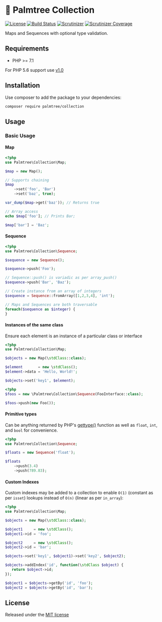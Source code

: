 # 🌴 Palmtree Collection

[![License](http://img.shields.io/packagist/l/palmtree/collection.svg)](LICENSE)
[![Build Status](https://scrutinizer-ci.com/g/palmtreephp/collection/badges/build.png?b=master)](https://scrutinizer-ci.com/g/palmtreephp/collection/build-status/master)
[![Scrutinizer](https://img.shields.io/scrutinizer/g/palmtreephp/collection.svg)](https://scrutinizer-ci.com/g/palmtreephp/collection/)
[![Scrutinizer Coverage](https://img.shields.io/scrutinizer/coverage/g/palmtreephp/collection.svg)](https://scrutinizer-ci.com/g/palmtreephp/collection/)

Maps and Sequences with optional type validation.

## Requirements
* PHP >= 7.1

For PHP 5.6 support use [v1.0](https://github.com/palmtreephp/collection/tree/v1.0.0)

## Installation

Use composer to add the package to your dependencies:
```bash
composer require palmtree/collection
```

## Usage

### Basic Usage

#### Map

```php
<?php
use Palmtree\Collection\Map;

$map = new Map();

// Supports chaining
$map
    ->set('foo', 'Bar')
    ->set('baz', true);

var_dump($map->get('baz')); // Returns true

// Array access
echo $map['foo']; // Prints Bar;

$map['bar'] = 'Baz';
```

#### Sequence

```php
<?php
use Palmtree\Collection\Sequence;

$sequence = new Sequence();

$sequence->push('Foo');

// Sequence::push() is variadic as per array_push()
$sequence->push('Bar', 'Baz');

// Create instance from an array of integers
$sequence = Sequence::fromArray([1,2,3,4], 'int');

// Maps and Sequences are both traversable
foreach($sequence as $integer) {
}
```

#### Instances of the same class

Ensure each element is an instance of a particular class or interface

```php
<?php
use Palmtree\Collection\Map;

$objects = new Map(\stdClass::class);

$element       = new \stdClass();
$element->data = 'Hello, World!';

$objects->set('key1', $element);
```

```php
<?php
$foos = new \Palmtree\Collection\Sequence(FooInterface::class);

$foos->push(new Foo());
```

#### Primitive types

Can be anything returned by PHP's [gettype()](http://php.net/manual/en/function.gettype.php#refsect1-function.gettype-returnvalues) function as well as `float`, `int`, and `bool` for convenience.
```php
<?php
use Palmtree\Collection\Sequence;

$floats = new Sequence('float');

$floats
    ->push(3.4)
    ->push(789.83);
```

#### Custom Indexes

Custom indexes may be added to a collection to enable `O(1)` (constant as per `isset`) lookups instead of `O(n)` (linear as per `in_array`):

```php
<?php
use Palmtree\Collection\Map;

$objects = new Map(\stdClass::class);

$object1     = new \stdClass();
$object1->id = 'foo';

$object2     = new \stdClass();
$object2->id = 'bar';

$objects->set('key1', $object1)->set('key2', $object2);

$objects->addIndex('id', function(\stdClass $object) {
   return $object->id;
});

$object1 = $objects->getBy('id', 'foo');
$object2 = $objects->getBy('id', 'bar');
```

## License

Released under the [MIT license](LICENSE)
